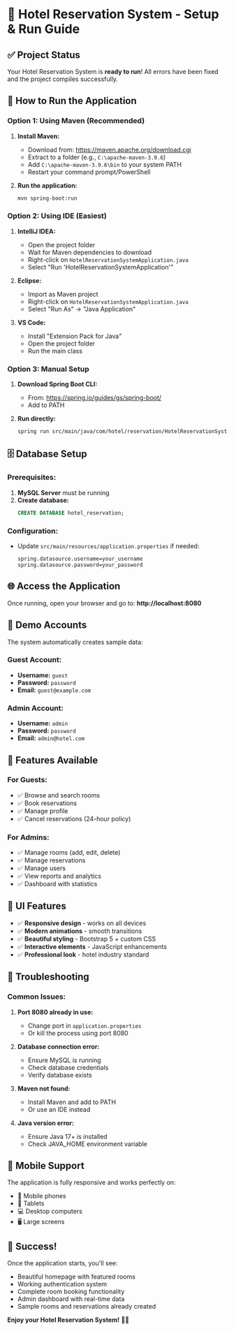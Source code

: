 # 🏨 Hotel Reservation System - Setup & Run Guide

## ✅ Project Status
Your Hotel Reservation System is **ready to run**! All errors have been fixed and the project compiles successfully.

## 🚀 How to Run the Application

### Option 1: Using Maven (Recommended)

1. **Install Maven:**
   - Download from: https://maven.apache.org/download.cgi
   - Extract to a folder (e.g., `C:\apache-maven-3.9.6`)
   - Add `C:\apache-maven-3.9.6\bin` to your system PATH
   - Restart your command prompt/PowerShell

2. **Run the application:**
   ```bash
   mvn spring-boot:run
   ```

### Option 2: Using IDE (Easiest)

1. **IntelliJ IDEA:**
   - Open the project folder
   - Wait for Maven dependencies to download
   - Right-click on `HotelReservationSystemApplication.java`
   - Select "Run 'HotelReservationSystemApplication'"

2. **Eclipse:**
   - Import as Maven project
   - Right-click on `HotelReservationSystemApplication.java`
   - Select "Run As" → "Java Application"

3. **VS Code:**
   - Install "Extension Pack for Java"
   - Open the project folder
   - Run the main class

### Option 3: Manual Setup

1. **Download Spring Boot CLI:**
   - From: https://spring.io/guides/gs/spring-boot/
   - Add to PATH

2. **Run directly:**
   ```bash
   spring run src/main/java/com/hotel/reservation/HotelReservationSystemApplication.java
   ```

## 🗄️ Database Setup

### Prerequisites:
1. **MySQL Server** must be running
2. **Create database:**
   ```sql
   CREATE DATABASE hotel_reservation;
   ```

### Configuration:
- Update `src/main/resources/application.properties` if needed:
  ```properties
  spring.datasource.username=your_username
  spring.datasource.password=your_password
  ```

## 🌐 Access the Application

Once running, open your browser and go to:
**http://localhost:8080**

## 👤 Demo Accounts

The system automatically creates sample data:

### Guest Account:
- **Username:** `guest`
- **Password:** `password`
- **Email:** `guest@example.com`

### Admin Account:
- **Username:** `admin`
- **Password:** `password`
- **Email:** `admin@hotel.com`

## 🎯 Features Available

### For Guests:
- ✅ Browse and search rooms
- ✅ Book reservations
- ✅ Manage profile
- ✅ Cancel reservations (24-hour policy)

### For Admins:
- ✅ Manage rooms (add, edit, delete)
- ✅ Manage reservations
- ✅ Manage users
- ✅ View reports and analytics
- ✅ Dashboard with statistics

## 🎨 UI Features

- ✅ **Responsive design** - works on all devices
- ✅ **Modern animations** - smooth transitions
- ✅ **Beautiful styling** - Bootstrap 5 + custom CSS
- ✅ **Interactive elements** - JavaScript enhancements
- ✅ **Professional look** - hotel industry standard

## 🔧 Troubleshooting

### Common Issues:

1. **Port 8080 already in use:**
   - Change port in `application.properties`
   - Or kill the process using port 8080

2. **Database connection error:**
   - Ensure MySQL is running
   - Check database credentials
   - Verify database exists

3. **Maven not found:**
   - Install Maven and add to PATH
   - Or use an IDE instead

4. **Java version error:**
   - Ensure Java 17+ is installed
   - Check JAVA_HOME environment variable

## 📱 Mobile Support

The application is fully responsive and works perfectly on:
- 📱 Mobile phones
- 📱 Tablets
- 💻 Desktop computers
- 🖥️ Large screens

## 🎉 Success!

Once the application starts, you'll see:
- Beautiful homepage with featured rooms
- Working authentication system
- Complete room booking functionality
- Admin dashboard with real-time data
- Sample rooms and reservations already created

**Enjoy your Hotel Reservation System!** 🏨✨
